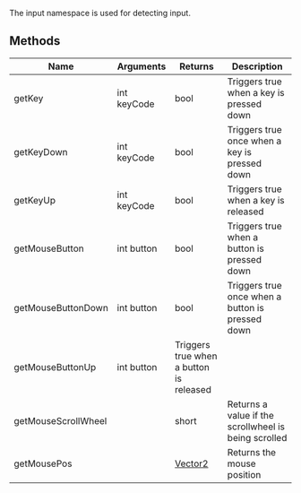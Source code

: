 The input namespace is used for detecting input.

## Methods
| Name | Arguments | Returns | Description |
|-------|---|---|---|
| getKey | int keyCode | bool | Triggers true when a key is pressed down |
| getKeyDown | int keyCode | bool | Triggers true once when a key is pressed down |
| getKeyUp | int keyCode | bool | Triggers true when a key is released |
| getMouseButton | int button | bool | Triggers true when a button is pressed down |
| getMouseButtonDown | int button | bool | Triggers true once when a button is pressed down |
| getMouseButtonUp | int button | Triggers true when a button is released |
| getMouseScrollWheel | | short | Returns a value if the scrollwheel is being scrolled |
| getMousePos | | [Vector2](Vector2) | Returns the mouse position |